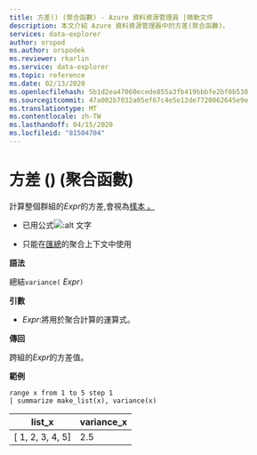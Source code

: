 ```yaml
---
title: 方差() (聚合函數) - Azure 資料資源管理員 |微軟文件
description: 本文介紹 Azure 資料資源管理器中的方差(聚合函數)。
services: data-explorer
author: orspod
ms.author: orspodek
ms.reviewer: rkarlin
ms.service: data-explorer
ms.topic: reference
ms.date: 02/13/2020
ms.openlocfilehash: 5b1d2ea47060ecede855a3fb419bbbfe2bf0b538
ms.sourcegitcommit: 47a002b7032a05ef67c4e5e12de7720062645e9e
ms.translationtype: MT
ms.contentlocale: zh-TW
ms.lasthandoff: 04/15/2020
ms.locfileid: "81504704"
---
```

# <a name="variance-aggregation-function"></a>方差 () (聚合函數)

計算整個群組的*Expr*的方差,會視為[樣本 。](https://en.wikipedia.org/wiki/Sample_%28statistics%29) 

* 已用公式![:alt 文字](./images/aggregations/variance-sample.png "方差樣本")

* 只能在[匯總](summarizeoperator.md)的聚合上下文中使用

**語法**

總結`variance(` *Expr*`)`

**引數**

* *Expr*:將用於聚合計算的運算式。 

**傳回**

跨組的*Expr*的方差值。
 
**範例**

```kusto
range x from 1 to 5 step 1
| summarize make_list(x), variance(x) 
```

|list_x|variance_x|
|---|---|
|[ 1, 2, 3, 4, 5]|2.5|